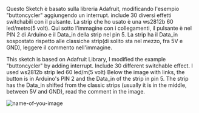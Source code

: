
Questo Sketch è basato sulla libreria Adafruit, modificando l'esempio "buttoncycler" aggiungendo un interrupt.
include 30 diversi effetti switchabili con il pulsante.
La strip che ho usato è una ws2812b 60 led/metro(5 volt).
Qui sotto l'immagine con i collegamenti, il pulsante è nel PIN 2 di Arduino e il Data_in della strip nel pin 5. La strip ha
il Data_in sospostato rispetto alle classiche strip(di solito sta nel mezzo, fra 5V e GND), leggere il commento nell'immagine.


This sketch is based on Adafruit Library, I modified the example "buttoncycler" by adding interrupt.
Include 30 different switchable effect.
I used ws2812b strip led 60 led/m(5 volt)
Below the image with links, the button is in Arduino's PIN 2 and the Data_in of the strip in pin 5. The strip has
the Data_in shifted from the classic strips (usually it is in the middle, between 5V and GND), read the comment in the image.


![name-of-you-image](https://raw.githubusercontent.com/simoneandrei/Lumino-Ledcontroller-Neopixel-Arduino/main/image/ARDUINO%20STRIP.PNG)
